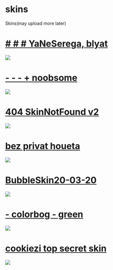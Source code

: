 # skins
Skins(may upload more later)
# [# # # YaNeSerega, blyat](https://regulatorbpm.s-ul.eu/5OhW8Exw)
![](https://i.imgur.com/ojdnt7D.jpg)
<br>
# [- - - + noobsome](https://regulatorbpm.s-ul.eu/MEfTMOIh)
![](https://i.imgur.com/61GtEte.jpg)
<br>
# [404 SkinNotFound v2](https://regulatorbpm.s-ul.eu/8TMSXnDr)
![](https://i.imgur.com/ARNf0GD.jpg)
<br>
# [bez privat houeta](https://regulatorbpm.s-ul.eu/d4H7EBR8)
![](https://i.imgur.com/ByznFkv.jpeg)
<br>
# [BubbleSkin20-03-20](https://regulatorbpm.s-ul.eu/YzuTUQMm)
![](https://i.imgur.com/1lu8vP6.jpg)
<br>
# [- colorbog - green](https://regulatorbpm.s-ul.eu/DjZuTQAC)
![](https://i.imgur.com/ryoeuEq.jpg)
<br>
# [cookiezi top secret skin](https://regulatorbpm.s-ul.eu/LV0TNbJH)
![](https://i.imgur.com/IBiKy3Z.jpg)
